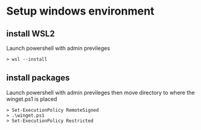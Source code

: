 # Setup windows environment

## install WSL2

Launch powershell with admin previleges

```
> wsl --install
```

## install packages

Launch powershell with admin previleges then move directory to where the winget.ps1 is placed

```
> Set-ExecutionPolicy RemoteSigned
> .\winget.ps1
> Set-ExecutionPolicy Restricted
```
